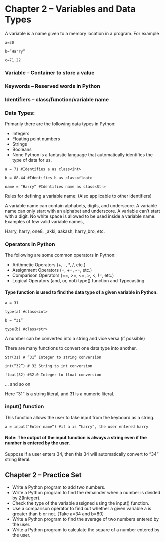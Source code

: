 # Chapter 2 – Variables and Data Types

A variable is a name given to a memory location in a program. For example

```
a=30

b=”Harry”

c=71.22
```

### Variable – Container to store a value

### Keywords – Reserved words in Python

### Identifiers – class/function/variable name

### Data Types:

Primarily there are the following data types in Python:

- Integers
- Floating point numbers
- Strings
- Booleans
- None
  Python is a fantastic language that automatically identifies the type of data for us.

```
a = 71 #Identifies a as class<int>

b = 88.44 #Identifies b as class<float>

name = “Harry” #Identifies name as class<Str>
```

Rules for defining a variable name: (Also applicable to other identifiers)

A variable name can contain alphabets, digits, and underscore.
A variable name can only start with an alphabet and underscore.
A variable can’t start with a digit.
No white space is allowed to be used inside a variable name.
Examples of few valid variable names,

Harry, harry, one8, \_akki, aakash, harry_bro, etc.

### Operators in Python

The following are some common operators in Python:

- Arithmetic Operators (+, -, \*, /, etc.)
- Assignment Operators (=, +=, -=, etc.)
- Comparison Operators (==, >=, <=, >, <, !=, etc.)
- Logical Operators (and, or, not)
  type() function and Typecasting

#### Type function is used to find the data type of a given variable in Python.

```
a = 31

type(a) #class<int>

b = “31”

type(b) #class<str>

```

A number can be converted into a string and vice versa (if possible)

There are many functions to convert one data type into another.

```
Str(31) # ”31” Integer to string conversion

int(“32”) # 32 String to int conversion

float(32) #32.0 Integer to float conversion
```

… and so on

Here “31” is a string literal, and 31 is a numeric literal.

### input() function

This function allows the user to take input from the keyboard as a string.

```
a = input(“Enter name”) #if a is “harry”, the user entered harry
```

#### Note: The output of the input function is always a string even if the number is entered by the user.

Suppose if a user enters 34, then this 34 will automatically convert to “34” string literal.

## Chapter 2 – Practice Set

- Write a Python program to add two numbers.
- Write a Python program to find the remainder when a number is divided by Z(Integer).
- Check the type of the variable assigned using the input() function.
- Use a comparison operator to find out whether a given variable a is greater than b or not. (Take a=34 and b=80)
- Write a Python program to find the average of two numbers entered by the user.
- Write a Python program to calculate the square of a number entered by the user.
